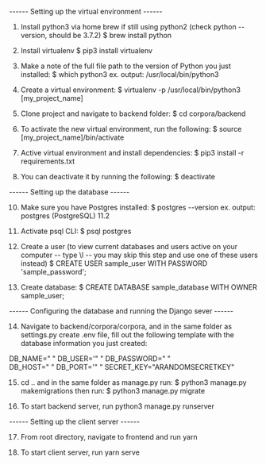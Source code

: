 ------ Setting up the virtual environment ------

1) Install python3 via home brew if still using python2 (check python --version, should be 3.7.2)
$ brew install python

2) Install virtualenv
$ pip3 install virtualenv

4) Make a note of the full file path to the version of Python you just installed:
$ which python3
ex. output:
/usr/local/bin/python3

5) Create a virtual environment:
$ virtualenv -p /usr/local/bin/python3 [my_project_name]

6) Clone project and navigate to backend folder:
$ cd corpora/backend

7) To activate the new virtual environment, run the following:
$ source [my_project_name]/bin/activate

8) Active virtual environment and install dependencies:
$ pip3 install -r requirements.txt

9) You can deactivate it by running the following:
$ deactivate

------ Setting up the database ------

10) Make sure you have Postgres installed:
$ postgres --version
ex. output:
postgres (PostgreSQL) 11.2

11) Activate psql CLI:
$ psql postgres

12) Create a user (to view current databases and users active on your computer -- type \l -- you may skip this step and use one of these users instead)
$ CREATE USER sample_user WITH PASSWORD 'sample_password';

13) Create database:
$ CREATE DATABASE sample_database WITH OWNER sample_user;

------ Configuring the database and running the Django sever ------

14) Navigate to backend/corpora/corpora, and in the same folder as settings.py create .env file, fill out the following template with the database information you just created:

DB_NAME=" "
DB_USER='" "
DB_PASSWORD=" "   
DB_HOST=" "
DB_PORT='" "
SECRET_KEY="ARANDOMSECRETKEY"

15) cd .. and in the same folder as manage.py run:
$ python3 manage.py makemigrations
then run:
$ python3 manage.py migrate

16) To start backend server, run python3 manage.py runserver

------ Setting up the client server ------

17) From root directory, navigate to frontend and run yarn

18) To start client server, run yarn serve 



